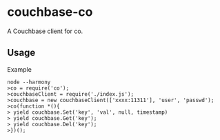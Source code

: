 couchbase-co
============

A Couchbase client for co.

## Usage

Example

    node --harmony
    >co = require('co');
    >couchbaseClient = require('./index.js');
    >couchbase = new couchbaseClient(['xxxx:11311'], 'user', 'passwd');
    >co(function *(){
    > yield couchbase.Set('key', 'val', null, timestamp)
    > yield couchbase.Get('key');
    > yield couchbase.Del('key');
    >})();
